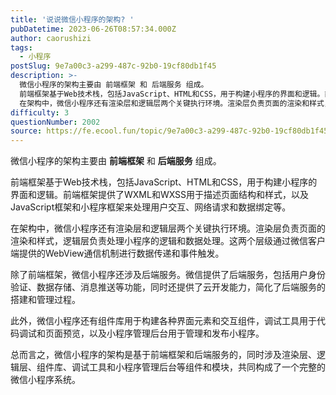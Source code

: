 ```yaml
---
title: '说说微信小程序的架构? '
pubDatetime: 2023-06-26T08:57:34.000Z
author: caorushizi
tags:
  - 小程序
postSlug: 9e7a00c3-a299-487c-92b0-19cf80db1f45
description: >-
  微信小程序的架构主要由 前端框架 和 后端服务 组成。
  前端框架基于Web技术栈，包括JavaScript、HTML和CSS，用于构建小程序的界面和逻辑。前端框架提供了WXML和WXSS用于描述页面结构和样式，以及JavaScript框架和小程序框架来处理用户交互、网络请求和数据绑定等。
  在架构中，微信小程序还有渲染层和逻辑层两个关键执行环境。渲染层负责页面的渲染和样式，逻辑层负责处理小程序的逻辑
difficulty: 3
questionNumber: 2002
source: https://fe.ecool.fun/topic/9e7a00c3-a299-487c-92b0-19cf80db1f45
---
```


微信小程序的架构主要由 **前端框架** 和 **后端服务** 组成。

前端框架基于Web技术栈，包括JavaScript、HTML和CSS，用于构建小程序的界面和逻辑。前端框架提供了WXML和WXSS用于描述页面结构和样式，以及JavaScript框架和小程序框架来处理用户交互、网络请求和数据绑定等。

在架构中，微信小程序还有渲染层和逻辑层两个关键执行环境。渲染层负责页面的渲染和样式，逻辑层负责处理小程序的逻辑和数据处理。这两个层级通过微信客户端提供的WebView通信机制进行数据传递和事件触发。

除了前端框架，微信小程序还涉及后端服务。微信提供了后端服务，包括用户身份验证、数据存储、消息推送等功能，同时还提供了云开发能力，简化了后端服务的搭建和管理过程。

此外，微信小程序还有组件库用于构建各种界面元素和交互组件，调试工具用于代码调试和页面预览，以及小程序管理后台用于管理和发布小程序。

总而言之，微信小程序的架构是基于前端框架和后端服务的，同时涉及渲染层、逻辑层、组件库、调试工具和小程序管理后台等组件和模块，共同构成了一个完整的微信小程序系统。
